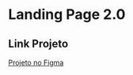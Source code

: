 # Landing Page 2.0

## Link Projeto
[Projeto no Figma](https://www.figma.com/file/EMulSvBnMkmO24fq8GMOhc/Landing-Pages?node-id=0%3A437)

